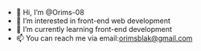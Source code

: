 - 👋 Hi, I’m @Orims-08
- 👀 I’m interested in front-end web development 
- 🌱 I’m currently learning front-end development 
- 📫 You can reach me via email:orimsblak@gmail.com 

<!---
Orims-08/Orims-08 is a ✨ special ✨ repository because its `README.md` (this file) appears on your GitHub profile.
You can click the Preview link to take a look at your changes.
--->
